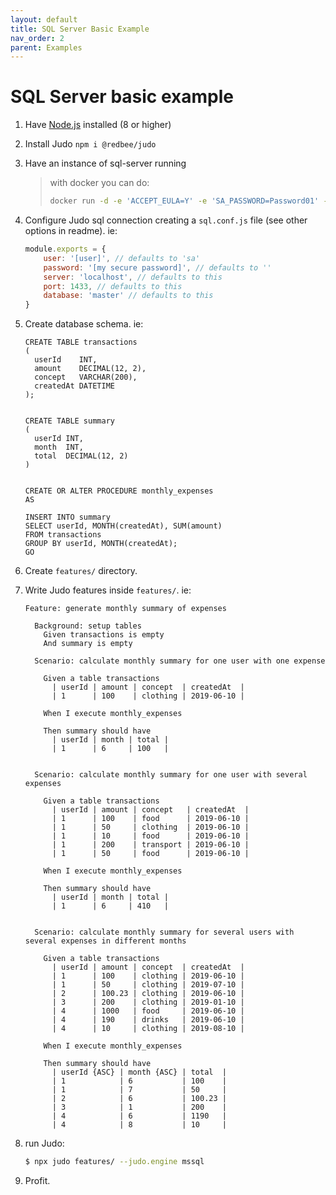 ```yaml
---
layout: default
title: SQL Server Basic Example
nav_order: 2
parent: Examples
---
```


# SQL Server basic example

1. Have [Node.js](https://nodejs.org/en/) installed (8 or higher)
2. Install Judo `npm i @redbee/judo`
2. Have an instance of sql-server running
    > with docker you can do: 
    > ```bash
    > docker run -d -e 'ACCEPT_EULA=Y' -e 'SA_PASSWORD=Password01' -p 1433:1433 microsoft/mssql-server-linux:2017-CU1
    > ```
3. Configure Judo sql connection creating a `sql.conf.js` file (see other options in readme). ie:
    ```javascript
    module.exports = {
        user: '[user]', // defaults to 'sa'
        password: '[my secure password]', // defaults to ''
        server: 'localhost', // defaults to this
        port: 1433, // defaults to this
        database: 'master' // defaults to this
    }
    ```
5. Create database schema. ie:
    ```tsql
    CREATE TABLE transactions
    (
      userId    INT,
      amount    DECIMAL(12, 2),
      concept   VARCHAR(200),
      createdAt DATETIME
    );
    
    
    CREATE TABLE summary
    (
      userId INT,
      month  INT,
      total  DECIMAL(12, 2)
    )
    
    
    CREATE OR ALTER PROCEDURE monthly_expenses
    AS
    
    INSERT INTO summary
    SELECT userId, MONTH(createdAt), SUM(amount)
    FROM transactions
    GROUP BY userId, MONTH(createdAt);
    GO
    ```
4. Create `features/` directory.
6. Write Judo features inside `features/`. ie:
    ```gherkin
    Feature: generate monthly summary of expenses
    
      Background: setup tables
        Given transactions is empty
        And summary is empty
    
      Scenario: calculate monthly summary for one user with one expense
    
        Given a table transactions
          | userId | amount | concept  | createdAt  |
          | 1      | 100    | clothing | 2019-06-10 |
    
        When I execute monthly_expenses
    
        Then summary should have
          | userId | month | total |
          | 1      | 6     | 100   |
    
    
      Scenario: calculate monthly summary for one user with several expenses
    
        Given a table transactions
          | userId | amount | concept   | createdAt  |
          | 1      | 100    | food      | 2019-06-10 |
          | 1      | 50     | clothing  | 2019-06-10 |
          | 1      | 10     | food      | 2019-06-10 |
          | 1      | 200    | transport | 2019-06-10 |
          | 1      | 50     | food      | 2019-06-10 |
    
        When I execute monthly_expenses
    
        Then summary should have
          | userId | month | total |
          | 1      | 6     | 410   |
    
    
      Scenario: calculate monthly summary for several users with several expenses in different months
    
        Given a table transactions
          | userId | amount | concept  | createdAt  |
          | 1      | 100    | clothing | 2019-06-10 |
          | 1      | 50     | clothing | 2019-07-10 |
          | 2      | 100.23 | clothing | 2019-06-10 |
          | 3      | 200    | clothing | 2019-01-10 |
          | 4      | 1000   | food     | 2019-06-10 |
          | 4      | 190    | drinks   | 2019-06-10 |
          | 4      | 10     | clothing | 2019-08-10 |
    
        When I execute monthly_expenses
    
        Then summary should have
          | userId {ASC} | month {ASC} | total  |
          | 1            | 6           | 100    |
          | 1            | 7           | 50     |
          | 2            | 6           | 100.23 |
          | 3            | 1           | 200    |
          | 4            | 6           | 1190   |
          | 4            | 8           | 10     |
    ```

7. run Judo:
    ```bash
    $ npx judo features/ --judo.engine mssql
    ```
8. Profit.
